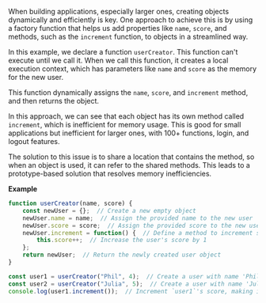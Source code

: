 When building applications, especially larger ones, creating objects dynamically and efficiently is key. One approach to achieve this is by using a factory function that helps us add properties like `name`, `score`, and methods, such as the `increment` function, to objects in a streamlined way.

In this example, we declare a function `userCreator`. This function can't execute until we call it. When we call this function, it creates a local execution context, which has parameters like `name` and `score` as the memory for the new user.

This function dynamically assigns the `name`, `score`, and `increment` method, and then returns the object.

In this approach, we can see that each object has its own method called `increment`, which is inefficient for memory usage. This is good for small applications but inefficient for larger ones, with 100+ functions, login, and logout features.

The solution to this issue is to share a location that contains the method, so when an object is used, it can refer to the shared methods. This leads to a prototype-based solution that resolves memory inefficiencies.

**Example**
```javascript
function userCreator(name, score) {
    const newUser = {};  // Create a new empty object
    newUser.name = name;  // Assign the provided name to the new user
    newUser.score = score;  // Assign the provided score to the new user
    newUser.increment = function() {  // Define a method to increment score
        this.score++;  // Increase the user's score by 1
    };
    return newUser;  // Return the newly created user object
}

const user1 = userCreator("Phil", 4);  // Create a user with name 'Phil' and score 4
const user2 = userCreator("Julia", 5);  // Create a user with name 'Julia' and score 5
console.log(user1.increment());  // Increment `user1`'s score, making it 5

```
